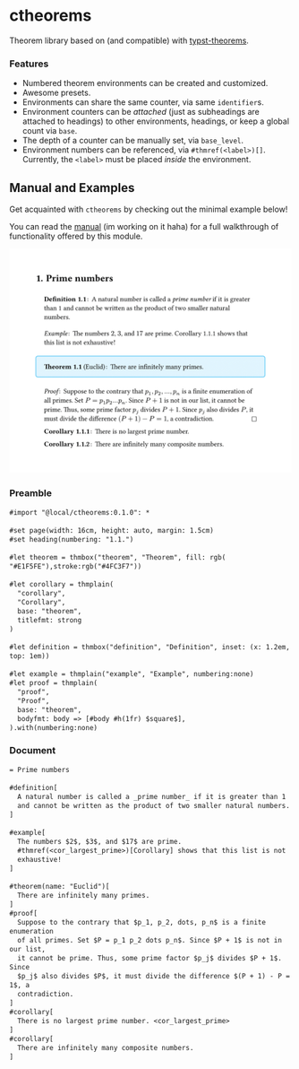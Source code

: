 # ctheorems
Theorem library based on (and compatible) with [typst-theorems](https://github.com/sahasatvik/typst-theorems).


### Features
- Numbered theorem environments can be created and customized.
- Awesome presets.
- Environments can share the same counter, via same `identifier`s.
- Environment counters can be _attached_ (just as subheadings are attached to headings) to other environments, headings, or keep a global count via `base`.
- The depth of a counter can be manually set, via `base_level`.
- Environment numbers can be referenced, via `#thmref(<label>)[]`.
 Currently, the `<label>` must be placed _inside_ the environment.


## Manual and Examples
Get acquainted with `ctheorems` by checking out the minimal example below!

You can read the [manual](0.1.0/assets/manual.pdf) (im working on it haha) for a full walkthrough of functionality offered by this module.

![basic example](0.1.0/assets/basic.png)

### Preamble
```typst
#import "@local/ctheorems:0.1.0": *

#set page(width: 16cm, height: auto, margin: 1.5cm)
#set heading(numbering: "1.1.")

#let theorem = thmbox("theorem", "Theorem", fill: rgb( "#E1F5FE"),stroke:rgb("#4FC3F7"))

#let corollary = thmplain(
  "corollary",
  "Corollary",
  base: "theorem",
  titlefmt: strong
)

#let definition = thmbox("definition", "Definition", inset: (x: 1.2em, top: 1em))

#let example = thmplain("example", "Example", numbering:none)
#let proof = thmplain(
  "proof",
  "Proof",
  base: "theorem",
  bodyfmt: body => [#body #h(1fr) $square$],
).with(numbering:none)
```

### Document
```typst
= Prime numbers

#definition[
  A natural number is called a _prime number_ if it is greater than 1
  and cannot be written as the product of two smaller natural numbers.
]

#example[
  The numbers $2$, $3$, and $17$ are prime.
  #thmref(<cor_largest_prime>)[Corollary] shows that this list is not
  exhaustive!
]

#theorem(name: "Euclid")[
  There are infinitely many primes.
]
#proof[
  Suppose to the contrary that $p_1, p_2, dots, p_n$ is a finite enumeration
  of all primes. Set $P = p_1 p_2 dots p_n$. Since $P + 1$ is not in our list,
  it cannot be prime. Thus, some prime factor $p_j$ divides $P + 1$.  Since
  $p_j$ also divides $P$, it must divide the difference $(P + 1) - P = 1$, a
  contradiction.
]
#corollary[
  There is no largest prime number. <cor_largest_prime>
]
#corollary[
  There are infinitely many composite numbers.
]
```

